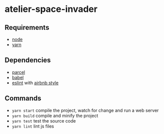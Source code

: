 atelier-space-invader
=====================

Requirements
------------

 * [node](https://nodejs.org/en/download/package-manager/)
 * [yarn](https://yarnpkg.com/en/docs/install)

Dependencies
------------

 * [parcel](https://parceljs.org/)
 * [babel](https://babeljs.io/)
 * [eslint](https://eslint.org/) with [airbnb style](https://github.com/airbnb/javascript)

Commands
--------

 * `yarn start` compile the project, watch for change and run a web server
 * `yarn build` compile and minify the project
 * `yarn test` test the source code
 * `yarn lint` lint js files
